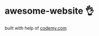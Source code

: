 # awesome-website :ok_hand:                                                                                                                                                   
built with help of <a href="http://johnelder.com/">codemy.com</a>
